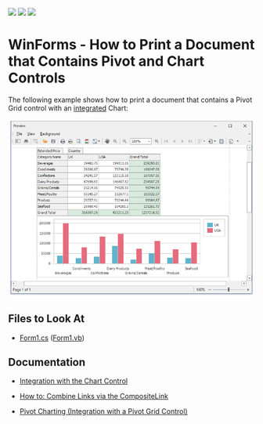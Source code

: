 <!-- default badges list -->
![](https://img.shields.io/endpoint?url=https://codecentral.devexpress.com/api/v1/VersionRange/394978269/21.1.4%2B)
[![](https://img.shields.io/badge/Open_in_DevExpress_Support_Center-FF7200?style=flat-square&logo=DevExpress&logoColor=white)](https://supportcenter.devexpress.com/ticket/details/T1021043)
[![](https://img.shields.io/badge/📖_How_to_use_DevExpress_Examples-e9f6fc?style=flat-square)](https://docs.devexpress.com/GeneralInformation/403183)
<!-- default badges end -->


# WinForms - How to Print a Document that Contains Pivot and Chart Controls

The following example shows how to print a document that contains a Pivot Grid control with an [integrated](https://docs.devexpress.com/WindowsForms/8748/controls-and-libraries/pivot-grid/data-analysis/integration-with-the-chart-control) Chart:

![PrintPreview](images/printpreview.png)


<!-- default file list -->
## Files to Look At

* [Form1.cs](./CS/WinformsExport/Form1.cs) ([Form1.vb](./VB/WinformsExport/Form1.vb))
<!-- default file list end -->

## Documentation

* [Integration with the Chart Control](https://docs.devexpress.com/WindowsForms/8748/controls-and-libraries/pivot-grid/data-analysis/integration-with-the-chart-control)

* [How to: Combine Links via the CompositeLink](https://docs.devexpress.com/WindowsForms/174/controls-and-libraries/printing-exporting/examples/using-printing-links/how-to-combine-links-via-the-compositelink?p=netframework)

* [Pivot Charting (Integration with a Pivot Grid Control)](https://docs.devexpress.com/WindowsForms/8695/controls-and-libraries/chart-control/provide-data/pivot-charting-integration-with-a-pivot-grid-control?p=netframework)

